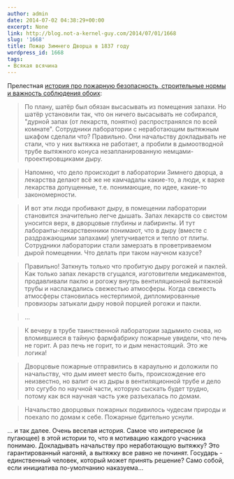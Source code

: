 ```yaml
---
author: admin
date: 2014-07-02 04:38:29+00:00
excerpt: None
link: http://blog.not-a-kernel-guy.com/2014/07/01/1668
slug: '1668'
title: Пожар Зимнего Дворца в 1837 году
wordpress_id: 1668
tags:
- Всякая всячина
---
```


Прелестная [история про пожарную безопасность, строительные нормы и важность соблюдения обоих](https://www.facebook.com/john.shemyakin/posts/874220449259145):

> По плану, шатёр был обязан высасывать из помещения запахи. Но шатёр установили так, что он ничего высасывать не собирался, "дурной запах (от лекарств, понятно) распространялся по всей комнате". Сотрудники лаборатории с неработающим вытяжным шкафом сделали что? Правильно. Они начальству докладывать не стали, что у них вытяжка не работает, а пробили в дымоотводной трубе вытяжного конуса незапланированную немцами-проектировщиками дыру.

> Напомню, что дело происходит в лаборатории Зимнего дворца, а лекарства делают всё же не камчадалы какие-то, а люди, к варке лекарства допущенные, т.е. понимающие, по идее, какие-то закономерности.

> И вот эти люди пробивают дыру, в помещении лаборатории становится значительно легче дышать. Запах лекарств со свистом уносится верх, в дворцовые глубины и лабиринты. И тут лаборанты-лекарственники понимают, что в дыру (вместе с раздражающими запахами) улетучивается и тепло от плиты. Сотрудники лаборатории стали замерзать в проветриваемом дырой помещении. Что делать при таком научном казусе?

> Правильно! Заткнуть только что пробитую дыру рогожей и паклей. Как только запах лекарств сгущался, изготовители медикаментов, продавливали паклю и рогожу внутрь вентиляционной вытяжной трубы и наслаждались свежестью атмосферы. Когда свежесть атмосферы становилась нестерпимой, дипломированные провизоры затыкали дыру новой порцией рогожи и пакли.

> ...

> К вечеру в трубе таинственной лаборатории задымило снова, но вломившиеся в тайную фармфабрику пожарные увидели, что печь не горит. А раз печь не горит, то и дым ненастоящий. Это же логика!

> Дворцовые пожарные отправились в караульню и доложили по начальству, что дым имеет место быть, происхождение его неизвестно, но валит он из дыры в вентиляционной трубе и дело это сугубо по научной части, которую сыскать будет трудно, потому как вся научная часть уже разъехалась по домам.

> Начальство дворцовых пожарных подивилось чудесам природы и поехало по домам к себе. Пожарные бдительно уснули.

... и так далее. Очень веселая история. Самое что интересное (и пугающее) в этой истории то, что я мотивацию каждого учасника понимаю. Докладывать начальству про неработающую вытяжку? Это гарантированный нагоняй, а вытяжку все равно не починят. Государь - единственный человек, который может принять решение? Само собой, если инициатива по-умолчанию наказуема...
